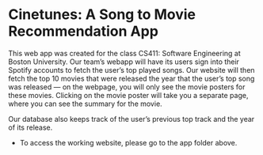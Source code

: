 # Cinetunes: A Song to Movie Recommendation App 

This web app was created for the class CS411: Software Engineering at Boston University. Our team’s webapp will have its users sign into their Spotify accounts to fetch the user’s top played songs. Our website will then fetch the top 10 movies that were released the year that the user’s top song was released — on the webpage, you will only see the movie posters for these movies. Clicking on the movie poster will take you a separate page, where you can see the summary for the movie.

Our database also keeps track of the user’s previous top track and the year of its release.


* To access the working website, please go to the app folder above.
